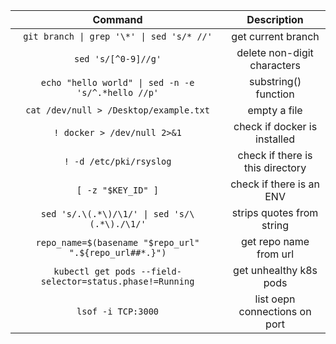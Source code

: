 | Command       | Description                    |
| :------------:| :-----------------------------:|
|`git branch \| grep '\*' \| sed 's/* //'` | get current branch |
|`sed 's/[^0-9]//g'` | delete non-digit characters|
|`echo "hello world" \| sed -n -e 's/^.*hello //p'` | substring() function|
| `cat /dev/null > /Desktop/example.txt`      | empty a file   |
| `! docker > /dev/null 2>&1` | check if docker is installed |
|`! -d /etc/pki/rsyslog` | check if there is this directory |
|`[ -z "$KEY_ID" ]` | check if there is an ENV |
|`sed 's/.\(.*\)/\1/' \| sed 's/\(.*\)./\1/'` | strips quotes from string |
|`repo_name=$(basename "$repo_url" ".${repo_url##*.}")` | get repo name from url |
|`kubectl get pods --field-selector=status.phase!=Running` | get unhealthy k8s pods |
|`lsof -i TCP:3000` | list oepn connections on port |
